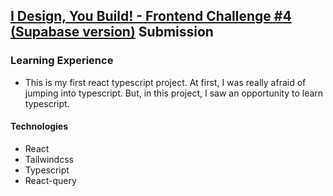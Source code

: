 ## [I Design, You Build! - Frontend Challenge #4 (Supabase version)](https://dev.to/zernonia/i-design-you-build-frontend-challenge-4-supabase-version-2afm) Submission 

### Learning Experience
- This is my first react typescript project. At first, I was really afraid of jumping into typescript. But, in this project, I saw an opportunity to learn typescript. 

#### Technologies
- React
- Tailwindcss
- Typescript
- React-query
